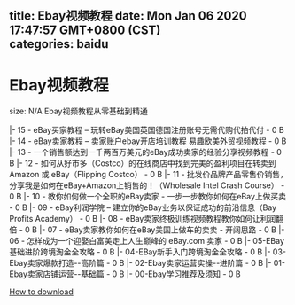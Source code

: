 
title: Ebay视频教程
date: Mon Jan 06 2020 17:47:57 GMT+0800 (CST)    
categories: baidu
---

# Ebay视频教程
size: N/A
 Ebay视频教程从零基础到精通
 
|- 15 - eBay买家教程 – 玩转eBay美国英国德国注册账号无需代购代拍代付 - 0 B
|- 14 - eBay卖家教程 – 卖家账户ebay开店培训教程 易趣欧美外贸视频教程 - 0 B
|- 13 - 一个销售额达到一千两百万美元的eBay成功卖家的经验分享视频教程 - 0 B
|- 12 - 如何从好市多（Costco）的在线商店中找到完美的盈利项目在转卖到 Amazon 或 eBay（Flipping Costco） - 0 B
|- 11 - 批发价品牌产品零售价销售，分享我是如何在eBay+Amazon上销售的！（Wholesale Intel Crash Course） - 0 B
|- 10 - 教你如何做一个全职的eBay卖家 - 一步一步教你如何在eBay上做买卖 - 0 B
|- 09 - eBay利润学院 – 建立你的eBay业务以保证成功的前沿信息（Bay Profits Academy） - 0 B
|- 08 - eBay卖家终极训练视频教程教你如何让利润翻倍 - 0 B
|- 07 - eBay卖家教你如何在eBay美国上做车的卖卖 - 开阔思路 - 0 B
|- 06 - 怎样成为一个迎娶白富美走上人生巅峰的 eBay.com 卖家 - 0 B
|- 05-EBay基础进阶跨境淘金全攻略 - 0 B
|- 04-EBay新手入门跨境淘金全攻略 - 0 B
|- 03-Ebay卖家爆款打造--高阶篇 - 0 B
|- 02-Ebay卖家运营实操--进阶篇 - 0 B
|- 01-Ebay卖家店铺运营--基础篇 - 0 B
|- 00-Ebay学习推荐及须知 - 0 B

[How to download](https://bpcam.bemobtrk.com/go/2ceec3aa-1ca2-46d6-b9ff-aaa5c184517c?jno=5120)